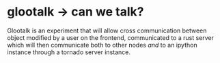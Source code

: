# glootalk -> can we talk?

Glootalk is an experiment that will allow cross communication between object modified by a user on the frontend, communicated to a rust server which will then communicate both to other nodes _and_ to an ipython instance through a tornado server instance. 
